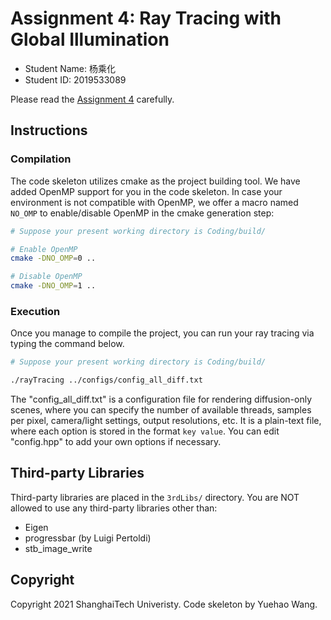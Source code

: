 # Assignment 4: Ray Tracing with Global Illumination

- Student Name: 杨乘化
- Student ID: 2019533089

Please read the [Assignment 4](http://faculty.sist.shanghaitech.edu.cn/faculty/liuxp/course/cg1/assignment4/assignment4.html) carefully.

## Instructions

### Compilation

The code skeleton utilizes cmake as the project building tool. We have added OpenMP support for you in the code skeleton. In case your environment is not compatible with OpenMP, we offer a macro named `NO_OMP` to enable/disable OpenMP in the cmake generation step:

```bash
# Suppose your present working directory is Coding/build/

# Enable OpenMP
cmake -DNO_OMP=0 ..

# Disable OpenMP
cmake -DNO_OMP=1 ..
```

### Execution

Once you manage to compile the project, you can run your ray tracing via typing the command below.

```bash
# Suppose your present working directory is Coding/build/

./rayTracing ../configs/config_all_diff.txt
```

The "config_all_diff.txt" is a configuration file for rendering diffusion-only scenes, where you can specify the number of available threads, samples per pixel, camera/light settings, output resolutions, etc. It is a plain-text file, where each option is stored in the format `key value`. You can edit "config.hpp" to add your own options if necessary.


## Third-party Libraries

Third-party libraries are placed in the `3rdLibs/` directory. You are NOT allowed to use any third-party libraries other than:

- Eigen
- progressbar (by Luigi Pertoldi)
- stb_image_write


## Copyright

Copyright 2021 ShanghaiTech Univeristy. Code skeleton by Yuehao Wang.
